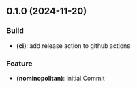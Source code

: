 ## 0.1.0 (2024-11-20)

### Build

- **(ci)**:  add release action to github actions

### Feature

- **(nominopolitan)**:  Initial Commit
